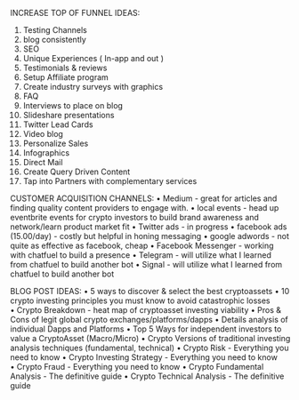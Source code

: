 INCREASE TOP OF FUNNEL IDEAS:
  1. Testing Channels
  2. blog consistently
  3. SEO
  4. Unique Experiences ( In-app and out )
  5. Testimonials & reviews
  6. Setup Affiliate program
  7. Create industry surveys with graphics
  7. FAQ
  8. Interviews to place on blog
  9. Slideshare presentations
  10. Twitter Lead Cards
  11. Video blog
  12. Personalize Sales
  13. Infographics
  14. Direct Mail
  15. Create Query Driven Content
  16. Tap into Partners with complementary services

CUSTOMER ACQUISITION CHANNELS:
  • Medium
    - great for articles and finding quality content providers to engage with.
  • local events
    - head up eventbrite events for crypto investors to build brand awareness and
      network/learn product market fit
  • Twitter ads
    - in progress
  • facebook ads (15.00/day)
    - costly but helpful in honing messaging
  • google adwords
    - not quite as effective as facebook, cheap
  • Facebook Messenger
    - working with chatfuel to build a presence
  • Telegram
    - will utilize what I learned from chatfuel to build another bot
  • Signal
    -  will utilize what I learned from chatfuel to build another bot

BLOG POST IDEAS:
  • 5 ways to discover & select the best cryptoassets
  • 10 crypto investing principles you must know to avoid catastrophic losses
  • Crypto Breakdown - heat map of cryptoasset investing viability
  • Pros & Cons of legit global crypto exchanges/platforms/dapps
  • Details analysis of individual Dapps and Platforms
  • Top 5 Ways for independent investors to value a CryptoAsset (Macro/Micro)
  • Crypto Versions of traditional investing analysis techniques (fundamental, technical)
  • Crypto Risk - Everything you need to know
  • Crypto Investing Strategy - Everything you need to know
  • Crypto Fraud - Everything you need to know
  • Crypto Fundamental Analysis - The definitive guide
  • Crypto Technical Analysis - The definitive guide
